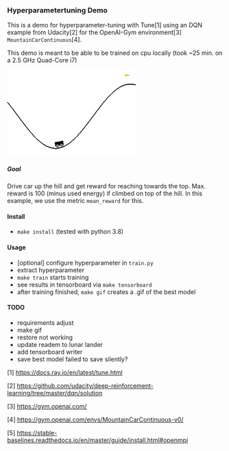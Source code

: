 ### Hyperparametertuning Demo

This is a demo for hyperparameter-tuning with Tune[1] using an DQN example from Udacity[2] for the OpenAI-Gym environment[3] `MountainCarContinuous`[4].

This demo is meant to be able to be trained on cpu locally (took ~25 min. on a 2.5 GHz Quad-Core i7)

![best model](assets/best_model.gif)

##### Goal
Drive car up the hill and get reward for reaching towards the top. Max. reward is 100 (minus used energy) if climbed on top of the hill. In this example, we use the metric `mean_reward` for this.

#### Install
- `make install` (tested with python 3.8)

#### Usage
- [optional] configure hyperparameter in `train.py`
- extract hyperparameter
- `make train` starts training
- see results in tensorboard via `make tensorboard`
- after training finished, `make gif` creates a .gif of the best model

#### TODO
- requirements adjust
- make gif
- restore not working
- update readem to lunar lander
- add tensorboard writer
- save best model failed to save silently?

[1] https://docs.ray.io/en/latest/tune.html

[2] https://github.com/udacity/deep-reinforcement-learning/tree/master/dqn/solution

[3] https://gym.openai.com/

[4] https://gym.openai.com/envs/MountainCarContinuous-v0/

[5] https://stable-baselines.readthedocs.io/en/master/guide/install.html#openmpi